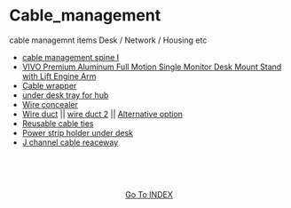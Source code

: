 # Cable_management
cable managemnt items Desk / Network / Housing etc


- [cable management spine I](https://www.amazon.ca/gp/product/B0F1V78FRJ/ref=ox_sc_act_title_1?th=1)
- [VIVO Premium Aluminum Full Motion Single Monitor Desk Mount Stand with Lift Engine Arm](https://www.amazon.ca/gp/product/B07K6WM83H/ref=ox_sc_act_title_2?smid=AX105E1SOBX1B&psc=1)
- [Cable wrapper](https://www.amazon.ca/dp/B09K3CHHD6?ref_=ppx_hzsearch_conn_dt_b_fed_asin_title_3&th=1)
- [under desk tray for hub](https://www.amazon.ca/dp/B0BPLRX32S?ref_=ppx_hzsearch_conn_dt_b_fed_asin_title_3&th=1)
- [Wire concealer](https://www.amazon.ca/ZhiYo-Mounted-Paintable-Concealer-L15-7in/dp/B0BR821HXX/ref=sr_1_14?)
- [Wire duct](https://www.amazon.ca/Raceway-Management-Channel-Computers-Shelves/dp/B081GWZTB7/ref=sr_1_3_sspa?) || [wire duct 2](https://www.amazon.ca/ZhiYo-Management-Raceway-Electrically-Computer/dp/B0BXCRCWX8/ref=sr_1_2_sspa?th=1) || [Alternative option](https://www.amazon.ca/dp/B0DH21QYL2/ref=sspa_dk_detail_4?th=1)
- [Reusable cable ties](https://www.amazon.ca/Reusable-Newlan-Adjustable-Organizer-Management/dp/B081HH5X61/ref=pd_bxgy_d_sccl_1/140-5475975-1980753?)
- [Power strip holder under desk](https://www.amazon.ca/dp/B08N1HX647/ref=sspa_dk_detail_3?)
- [J channel cable reaceway](https://www.amazon.ca/dp/B07Q8QN5CB/ref=sspa_dk_detail_2?th=1)


<!-- 

- []()
- []()
- []()
- []()
- []()
- []()
- []()
- []()
- []()
- []()
- []()
- []()
- []()
- []()
- []()
- []()
- []()
- []()
- []()

-->
  


##

</br></br>

<p align="center"> 
<a href="https://github.com/Octavius-Dante/Mr.Index"> Go To INDEX</a>
</p>

##

</br></br></br>
